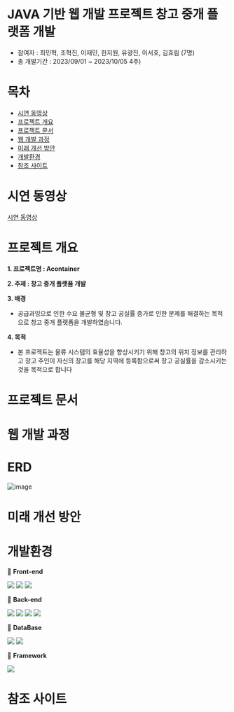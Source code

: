 # JAVA 기반 웹 개발 프로젝트 창고 중개 플랫폼 개발
- 참여자 : 최민혁, 조혁진, 이재민, 한지원, 유광진, 이서호, 김효림 (7명)
- 총 개발기간 : 2023/09/01 ~ 2023/10/05 4주)


# 목차
- [시연 동영상](https://github.com/Hyorim-Kim/SpringBootTeamProject)
- [프로젝트 개요](https://github.com/Hyorim-Kim/SpringBootTeamProject)
- [프로젝트 문서](https://github.com/Hyorim-Kim/SpringBootTeamProject)
- [웹 개발 과정](https://github.com/Hyorim-Kim/SpringBootTeamProject)
- [미래 개선 방안](https://github.com/Hyorim-Kim/SpringBootTeamProject)
- [개발환경](https://github.com/Hyorim-Kim/SpringBootTeamProject)
- [참조 사이트](https://github.com/Hyorim-Kim/SpringBootTeamProject)

# 시연 동영상
[시연 동영상](https://github.com/Hyorim-Kim/SpringBootTeamProject)

# 프로젝트 개요

**1. 프로젝트명 : Acontainer**

**2. 주제 : 창고 중개 플랫폼 개발**

**3. 배경**
- 공급과잉으로 인한 수요 불균형 및 창고 공실률 증가로 인한 문제를 해결하는 목적으로 창고 중개 플랫폼을 개발하였습니다.

**4. 목적**
-  ﻿본 프로젝트는 물류 시스템의 효율성을 향상시키기 위해 창고의 위치 정보를 관리하고 창고 주인이 자신의 창고를 해당 지역에 등록함으로써 창고 공실률을 감소시키는 것을 목적으로 합니다

# 프로젝트 문서

# 웹 개발 과정

# ERD
![image](https://github.com/Hyorim-Kim/SpringBootTeamProject/assets/139676579/1b75d937-81c6-4864-826d-6f5e7ea41bc2)


# 미래 개선 방안

# 개발환경 
📌 **Front-end**

<img src="https://img.shields.io/badge/html5-E34F26?style=for-the-badge&logo=html5&logoColor=white"> <img src="https://img.shields.io/badge/css3-1572B6?style=for-the-badge&logo=css3&logoColor=white">
<img src="https://img.shields.io/badge/JavaScript-F7DF1E?style=for-the-badge&logo=JavaScript&logoColor=white"> 

📌 **Back-end**

<img src="https://img.shields.io/badge/thymeleaf-005F0F?style=for-the-badge&logo=thymeleaf&logoColor=white"> <img src="https://img.shields.io/badge/django-092E20?style=for-the-badge&logo=django&logoColor=white">
<img src="https://img.shields.io/badge/SpringBoot-6DB33F?style=for-the-badge&logo=Spring Boot&logoColor=white"> <img src="https://img.shields.io/badge/java-1572B6?style=for-the-badge&logo=java&logoColor=white"> 

📌 **DataBase**

<img src="https://img.shields.io/badge/mariadb-003545?style=for-the-badge&logo=mariadb&logoColor=white"> <img src="https://img.shields.io/badge/MyBatis-2E5E82?style=for-the-badge&logo=MyBatis&logoColor=white">

📌 **Framework**

<img src="https://img.shields.io/badge/intellijidea-000000?style=for-the-badge&logo=intellijidea&logoColor=white">

# 참조 사이트
 
